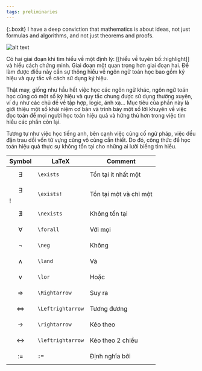 ```yaml
---
tags: preliminaries
---
```

{:.boxit}
I have a deep conviction that mathematics is about ideas, not just formulas and algorithms, and not just theorems and proofs.

![alt text](https://images.unsplash.com/photo-1590402494756-10c265b9d736?ixlib=rb-1.2.1&ixid=eyJhcHBfaWQiOjEyMDd9&auto=format&fit=crop&w=750&q=80 "Reading mathematics")

<p class="drop-cap">
Có hai giai đoạn khi tìm hiểu về một định lý: [[hiểu về tuyên bố::highlight]] và hiểu cách chứng minh. Giai đoạn một quan trọng hơn giai đoạn hai. Để làm được điều này cần sự thông hiểu về ngôn ngữ toán học bao gồm ký hiệu và quy tắc về cách sử dụng ký hiệu. 
</p>

Thật may, giống như hầu hết việc học các ngôn ngữ khác, ngôn ngữ toán học cũng có một số ký hiệu và quy tắc chung được sử dụng thường xuyên, ví dụ như các chủ đề về tập hợp, logic, ánh xạ... Mục tiêu của phần này là giới thiệu một số khái niệm cơ bản và trình bày một số lời khuyên về việc đọc toán để mọi người học toán hiệu quả và hứng thú hơn trong việc tìm hiểu các phần còn lại. 

Tương tự như việc học tiếng anh, bên cạnh việc củng cố ngữ pháp, việc đều đặn trau dồi vốn từ vựng cũng vô cùng cần thiết. Do đó, công thức để học toán hiệu quả thực sự không tồn tại cho những ai lười biếng tìm hiểu.


Symbol | LaTeX | Comment
--- | --- | ---
$$ \exists $$ | `\exists` | Tồn tại ít nhất một
$$ \exists $$! | `\exists!` | Tồn tại một và chỉ một
$$ \nexists $$ | `\nexists` | Không tồn tại
$$ \forall $$ | `\forall` | Với mọi
$$ \neg $$ | `\neg` | Không
$$ \land $$ | `\land` | Và
$$ \lor $$ | `\lor` | Hoặc
$$ \Rightarrow $$ | `\Rightarrow` | Suy ra
$$ \Leftrightarrow $$ | `\Leftrightarrow` | Tương đương
$$ \rightarrow $$ | `\rightarrow` | Kéo theo
$$ \leftrightarrow $$ | `\leftrightarrow` | Kéo theo 2 chiều
$$ := $$ | `:=` | Định nghĩa bởi

